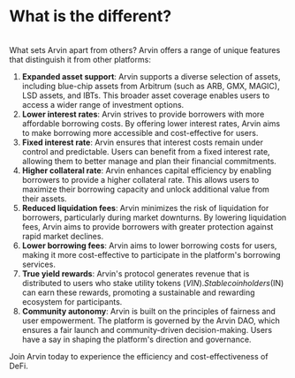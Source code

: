 # What is the different?

\
What sets Arvin apart from others? Arvin offers a range of unique features that distinguish it from other platforms:

1. **Expanded asset support**: Arvin supports a diverse selection of assets, including blue-chip assets from Arbitrum (such as ARB, GMX, MAGIC), LSD assets, and IBTs. This broader asset coverage enables users to access a wider range of investment options.
2. **Lower interest rates**: Arvin strives to provide borrowers with more affordable borrowing costs. By offering lower interest rates, Arvin aims to make borrowing more accessible and cost-effective for users.
3. **Fixed interest rate**: Arvin ensures that interest costs remain under control and predictable. Users can benefit from a fixed interest rate, allowing them to better manage and plan their financial commitments.
4. **Higher collateral rate**: Arvin enhances capital efficiency by enabling borrowers to provide a higher collateral rate. This allows users to maximize their borrowing capacity and unlock additional value from their assets.
5. **Reduced liquidation fees**: Arvin minimizes the risk of liquidation for borrowers, particularly during market downturns. By lowering liquidation fees, Arvin aims to provide borrowers with greater protection against rapid market declines.
6. **Lower borrowing fees**: Arvin aims to lower borrowing costs for users, making it more cost-effective to participate in the platform's borrowing services.
7. **True yield rewards**: Arvin's protocol generates revenue that is distributed to users who stake utility tokens ($VIN). Stablecoin holders ($IN) can earn these rewards, promoting a sustainable and rewarding ecosystem for participants.
8. **Community autonomy**: Arvin is built on the principles of fairness and user empowerment. The platform is governed by the Arvin DAO, which ensures a fair launch and community-driven decision-making. Users have a say in shaping the platform's direction and governance.

Join Arvin today to experience the efficiency and cost-effectiveness of DeFi.
